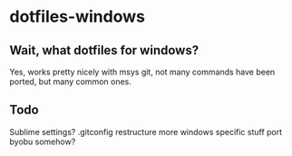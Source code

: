 

# dotfiles-windows


## Wait, what dotfiles for windows?
Yes,  works pretty nicely with msys git,  not many commands have been ported, but many common ones.


## Todo
Sublime settings?
.gitconfig restructure
more windows specific stuff
port byobu somehow?